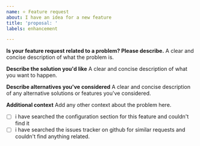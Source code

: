 ```yaml
---
name: ⭐ Feature request
about: I have an idea for a new feature
title: 'proposal: '
labels: enhancement

---
```


**Is your feature request related to a problem? Please describe.**
A clear and concise description of what the problem is.

**Describe the solution you'd like**
A clear and concise description of what you want to happen.

**Describe alternatives you've considered**
A clear and concise description of any alternative solutions or features you've considered.

**Additional context**
Add any other context about the problem here.

 - [ ] i have searched the configuration section for this feature and couldn't find it
 - [ ] i have searched the issues tracker on github for similar requests and couldn't find anything related.
